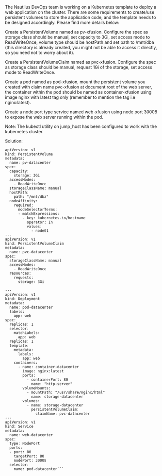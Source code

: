 The Nautilus DevOps team is working on a Kubernetes template to deploy a web application on the cluster. There are some requirements to create/use persistent volumes to store the application code, and the template needs to be designed accordingly. Please find more details below:



Create a PersistentVolume named as pv-xfusion. Configure the spec as storage class should be manual, set capacity to 3Gi, set access mode to ReadWriteOnce, volume type should be hostPath and set path to /mnt/dba (this directory is already created, you might not be able to access it directly, so you need not to worry about it).

Create a PersistentVolumeClaim named as pvc-xfusion. Configure the spec as storage class should be manual, request 1Gi of the storage, set access mode to ReadWriteOnce.

Create a pod named as pod-xfusion, mount the persistent volume you created with claim name pvc-xfusion at document root of the web server, the container within the pod should be named as container-xfusion using image nginx with latest tag only (remember to mention the tag i.e nginx:latest).

Create a node port type service named web-xfusion using node port 30008 to expose the web server running within the pod.

Note: The kubectl utility on jump_host has been configured to work with the kubernetes cluster.


Solution:
````
apiVersion: v1
kind: PersistentVolume
metadata:
  name: pv-datacenter
spec:
  capacity:
    storage: 3Gi
  accessModes:
    - ReadWriteOnce
  storageClassName: manual
  hostPath: 
    path: "/mnt/dba"
  nodeAffinity:
    required:
      nodeSelectorTerms:
      - matchExpressions:
        - key: kubernetes.io/hostname
          operator: In
          values:
            - node01    
---
apiVersion: v1
kind: PersistentVolumeClaim
metadata:
  name: pvc-datacenter
spec:
  storageClassName: manual
  accessModes:
    - ReadWriteOnce
  resources:
    requests:
      storage: 3Gi

---
apiVersion: v1
kind: Deployment
metadata:
  name: pod-datacenter
  labels:
    app: web
spec:
  replicas: 1
  selector:
    matchLabels:
      app: web
  replicas: 1
  template:
    metadata:
      labels:
        app: web        
    containers:
      - name: container-datacenter
        image: nginx:latest
        ports:
          - containerPort: 80
            name: "http-server"
        volumeMounts:
          - mountPath: "/usr/share/nginx/html"
            name: storage-datacenter
        volumes:
          - name: storage-datacenter
            persistentVolumeClaim:
              claimName: pvc-datacenter    
---
apiVersion: v1
kind: Service
metadata:
  name: web-datacenter
spec:
  type: NodePort
  ports:
  - port: 80
    targetPort: 80
    nodePort: 30008
  selector:
    name: pod-datacenter```
